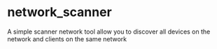 # network_scanner
A simple scanner network tool allow you to discover all devices on the network and clients on the same network
